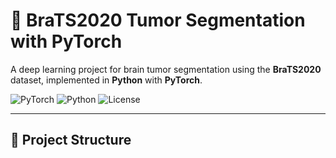 # 🧠 BraTS2020 Tumor Segmentation with PyTorch

A deep learning project for brain tumor segmentation using the **BraTS2020** dataset, implemented in **Python** with **PyTorch**.

![PyTorch](https://img.shields.io/badge/framework-PyTorch-red?style=flat&logo=pytorch)
![Python](https://img.shields.io/badge/language-Python-blue?style=flat&logo=python)
![License](https://img.shields.io/badge/license-MIT-green)

---

## 📁 Project Structure

